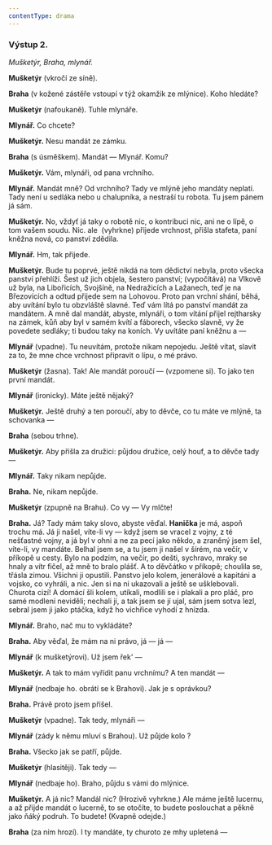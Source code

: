 ```yaml
---
contentType: drama
---
```


<section>

### Výstup 2.

_Mušketýr, Braha, mlynář._   

**Mušketýr** (vkročí ze síně).

**Braha** (v kožené zástěře vstoupí v týž okamžik ze mlýnice). Koho hledáte?

**Mušketýr** (nafoukaně). Tuhle mlynáře.

**Mlynář.** Co chcete?

**Mušketýr.** Nesu mandát ze zámku.

**Braha** (s úsměškem). Mandát — Mlynář. Komu?

**Mušketýr.** Vám, mlynáři, od pana vrchního.

**Mlynář.** Mandát mně? Od vrchního? Tady ve mlýně jeho mandáty neplatí. Tady není u sedláka nebo u chalupníka, a nestraší tu robota. Tu jsem pánem já sám.

**Mušketýr.** No, vždyť já taky o robotě nic, o kontribuci nic, ani ne o lípě, o tom vašem soudu. Nic. ale  (vyhrkne) přijede vrchnost, přišla stafeta, paní kněžna nová, co panství zdědila.

**Mlynář.** Hm, tak přijede.

**Mušketýr.** Bude tu poprvé, ještě nikdá na tom dědictví nebyla, proto všecka panství přehlíží. Šest už jich objela, šestero panství; (vypočítává) na Vlkově už byla, na Libořicích, Svojšíně, na Nedražicích a Lažanech, teď je na Březovicích a odtud přijede sem na Lohovou. Proto pan vrchní shání, běhá, aby uvítání bylo tu obzvláště slavné. Teď vám lítá po panství mandát za mandátem. A mně dal mandát, abyste, mlynáři, o tom vítání přijel rejtharsky na zámek, kůň aby byl v samém kvítí a fáborech, všecko slavně, vy že povedete sedláky; ti budou taky na koních. Vy uvítáte paní kněžnu a —

**Mlynář** (vpadne). Tu neuvítám, protože nikam nepojedu. Ještě vítat, slavit za to, že mne chce vrchnost připravit o lípu, o mé právo.

**Mušketýr** (žasna). Tak! Ale mandát poroučí — (vzpomene si). To jako ten první mandát.

**Mlynář** (ironicky). Máte ještě nějaký?

**Mušketýr.** Ještě druhý a ten poroučí, aby to děvče, co tu máte ve mlýně, ta schovanka —

**Braha** (sebou trhne).

**Mušketýr.** Aby přišla za družici: půjdou družice, celý houf, a to děvče tady —

**Mlynář.** Taky nikam nepůjde.

**Braha.** Ne, nikam nepůjde.

**Mušketýr** (zpupně na Brahu). Co vy — Vy mlčte!

**Braha.** Já? Tady mám taky slovo, abyste věďal. **Hanička** je má, aspoň trochu má. Já ji našel, víte-li vy — když jsem se vracel z vojny, z té nešťastné vojny, a já byl v ohni a ne za pecí jako někdo, a zraněný jsem šel, víte-li, vy mandáte. Belhal jsem se, a tu jsem ji našel v šírém, na večír, v příkopě u cesty. Bylo na podzim, na večír, po dešti, sychravo, mraky se hnaly a vítr fičel, až mně to bralo plášť. A to děvčátko v příkopě; choulila se, třásla zimou. Všichni ji opustili. Panstvo jelo kolem, jenerálové a kapitáni a vojsko, co vyhráli, a nic. Jen si na ni ukazovali a ještě se ušklebovali. Churota cizí! A domácí šli kolem, utíkali, modlili se i plakali a pro pláč, pro samé modlení neviděli; nechali ji, a tak jsem se jí ujal, sám jsem sotva lezl, sebral jsem ji jako ptáčka, když ho vichřice vyhodí z hnízda.

**Mlynář.** Braho, nač mu to vykládáte?

**Braha.** Aby věďal, že mám na ni právo, já — já —

**Mlynář** (k mušketýrovi). Už jsem řek' —

**Mušketýr.** A tak to mám vyřídit panu vrchnímu? A ten mandát —

**Mlynář** (nedbaje ho. obrátí se k Brahovi). Jak je s oprávkou?

**Braha.** Právě proto jsem přišel.

**Mušketýr** (vpadne). Tak tedy, mlynáři —

**Mlynář** (zády k němu mluví s Brahou). Už půjde kolo ?

**Braha.** Všecko jak se patří, půjde.

**Mušketýr** (hlasitěji). Tak tedy —

**Mlynář** (nedbaje ho). Braho, půjdu s vámi do mlýnice.

**Mušketýr.** A já nic? Mandál nic? (Hrozivě vyhrkne.) Ale máme ještě lucernu, a až přijde mandát o lucerně, to se otočíte, to budete poslouchat a pěkně jako ňáký podruh. To budete! (Kvapně odejde.)

**Braha** (za ním hrozí). I ty mandáte, ty churoto ze mhy upletená —

</section>
